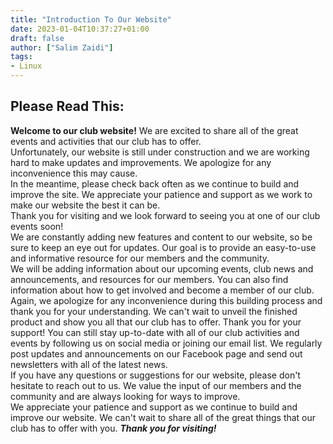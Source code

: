 ```yaml
---
title: "Introduction To Our Website"
date: 2023-01-04T10:37:27+01:00
draft: false
author: ["Salim Zaidi"]
tags:
- Linux
---
```

## Please Read This:
**Welcome to our club website!** We are excited to share all of the great events and activities that our club has to offer.   
Unfortunately, our website is still under construction and we are working hard to make updates and improvements. We apologize for any inconvenience this may cause.   
In the meantime, please check back often as we continue to build and improve the site. We appreciate your patience and support as we work to make our website the best it can be.  
Thank you for visiting and we look forward to seeing you at one of our club events soon!   
We are constantly adding new features and content to our website, so be sure to keep an eye out for updates. Our goal is to provide an easy-to-use and informative resource for our members and the community.   
We will be adding information about our upcoming events, club news and announcements, and resources for our members. You can also find information about how to get involved and become a member of our club.  
Again, we apologize for any inconvenience during this building process and thank you for your understanding. We can't wait to unveil the finished product and show you all that our club has to offer. Thank you for your support! You can still stay up-to-date with all of our club activities and events by following us on social media or joining our email list. We regularly post updates and announcements on our Facebook page and send out newsletters with all of the latest news.   
If you have any questions or suggestions for our website, please don't hesitate to reach out to us. We value the input of our members and the community and are always looking for ways to improve.  
We appreciate your patience and support as we continue to build and improve our website. We can't wait to share all of the great things that our club has to offer with you. _**Thank you for visiting!**_